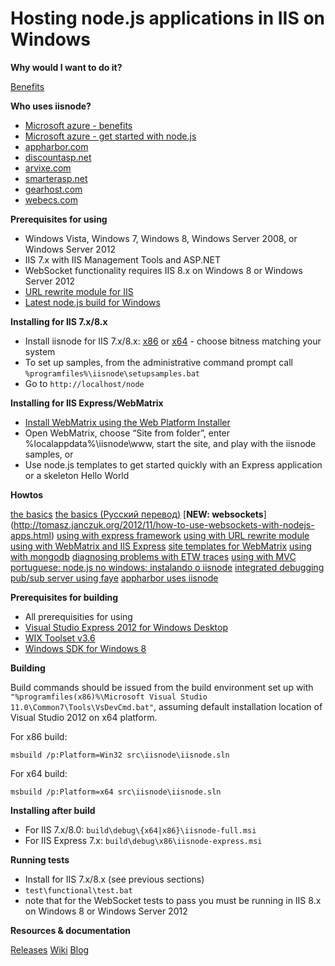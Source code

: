 Hosting node.js applications in IIS on Windows
===

**Why would I want to do it?**

[Benefits](https://github.com/tjanczuk/iisnode/wiki)

**Who uses iisnode?**

- [Microsoft azure - benefits](http://blogs.msdn.com/b/hanuk/archive/2012/05/05/top-benefits-of-running-node-js-on-windows-azure.aspx)
- [Microsoft azure - get started with node.js](http://azure.microsoft.com/en-us/develop/nodejs/)
- [appharbor.com](http://blog.appharbor.com/2012/01/19/announcing-node-js-support)
- [discountasp.net](http://discountasp.net/press/2012_06_12_free-webmatrix-v2-rc-hosting-with-nodejs.aspx)
- [arvixe.com](http://arvixe.com)
- [smarterasp.net](http://www.smarterasp.net/)
- [gearhost.com](http://gearhost.com/)
- [webecs.com](http://webecs.com/)

**Prerequisites for using**

- Windows Vista, Windows 7, Windows 8, Windows Server 2008, or Windows Server 2012
- IIS 7.x with IIS Management Tools and ASP.NET
- WebSocket functionality requires IIS 8.x on Windows 8 or Windows Server 2012
- [URL rewrite module for IIS](http://www.iis.net/download/URLRewrite)
- [Latest node.js build for Windows](http://go.microsoft.com/?linkid=9784334)

**Installing for IIS 7.x/8.x**

- Install iisnode for IIS 7.x/8.x: [x86](https://github.com/tjanczuk/iisnode/releases/download/v0.2.11/iisnode-full-v0.2.11-x86.msi) or [x64](https://github.com/tjanczuk/iisnode/releases/download/v0.2.11/iisnode-full-v0.2.11-x64.msi) - choose bitness matching your system
- To set up samples, from the administrative command prompt call `%programfiles%\iisnode\setupsamples.bat`
- Go to `http://localhost/node`

**Installing for IIS Express/WebMatrix**

- [Install WebMatrix using the Web Platform Installer](http://www.microsoft.com/web/webmatrix/)
- Open WebMatrix, choose “Site from folder”, enter %localappdata%\iisnode\www, start the site, and play with the iisnode samples, or
- Use node.js templates to get started quickly with an Express application or a skeleton Hello World

**Howtos**

[the basics](http://tomasz.janczuk.org/2011/08/hosting-nodejs-applications-in-iis-on.html)
[the basics (Pусский перевод)](http://softdroid.net/hosting-nodejs-applications-ru)
[**NEW: websockets**] (http://tomasz.janczuk.org/2012/11/how-to-use-websockets-with-nodejs-apps.html)
[using with express framework](http://tomasz.janczuk.org/2011/08/hosting-express-nodejs-applications-in.html)
[using with URL rewrite module](http://tomasz.janczuk.org/2011/08/using-url-rewriting-with-nodejs.html)
[using with WebMatrix and IIS Express](http://tomasz.janczuk.org/2011/08/developing-nodejs-applications-in.html)
[site templates for WebMatrix](https://github.com/SteveSanderson/Node.js-Site-Templates-for-WebMatrix)
[using with mongodb](http://www.amazedsaint.com/2011/09/creating-10-minute-todo-listing-app-on.html)
[diagnosing problems with ETW traces](http://tomasz.janczuk.org/2011/09/using-event-tracing-for-windows-to.html)
[using with MVC](http://weblogs.asp.net/jgalloway/archive/2011/10/26/using-node-js-in-an-asp-net-mvc-application-with-iisnode.aspx)
[portuguese: node.js no windows: instalando o iisnode](http://vivina.com.br/nodejs-windows-parte-2)
[integrated debugging](http://tomasz.janczuk.org/2011/11/debug-nodejs-applications-on-windows.html)
[pub/sub server using faye](http://weblogs.asp.net/cibrax/archive/2011/12/12/transform-your-iis-into-a-real-time-pub-sub-engine-with-faye-node.aspx)
[appharbor uses iisnode](http://blog.appharbor.com/2012/01/19/announcing-node-js-support)

**Prerequisites for building**

- All prerequisities for using
- [Visual Studio Express 2012 for Windows Desktop](http://www.microsoft.com/visualstudio/eng/downloads)
- [WIX Toolset v3.6](http://wix.codeplex.com/releases/view/93929)
- [Windows SDK for Windows 8](http://msdn.microsoft.com/en-us/windows/desktop/hh852363)

**Building**

Build commands should be issued from the build environment set up with `"%programfiles(x86)%\Microsoft Visual Studio 11.0\Common7\Tools\VsDevCmd.bat"`, assuming default installation location of Visual Studio 2012 on x64 platform.

For x86 build:

```
msbuild /p:Platform=Win32 src\iisnode\iisnode.sln
```

For x64 build:

```
msbuild /p:Platform=x64 src\iisnode\iisnode.sln
```

**Installing after build**

- For IIS 7.x/8.0: `build\debug\{x64|x86}\iisnode-full.msi`
- For IIS Express 7.x: `build\debug\x86\iisnode-express.msi`

**Running tests**

- Install for IIS 7.x/8.x (see previous sections)
- `test\functional\test.bat`
- note that for the WebSocket tests to pass you must be running in IIS 8.x on Windows 8 or Windows Server 2012

**Resources & documentation**

[Releases](https://github.com/tjanczuk/iisnode/wiki/iisnode-releases)
[Wiki](https://github.com/tjanczuk/iisnode/wiki)
[Blog](http://tomasz.janczuk.org)
